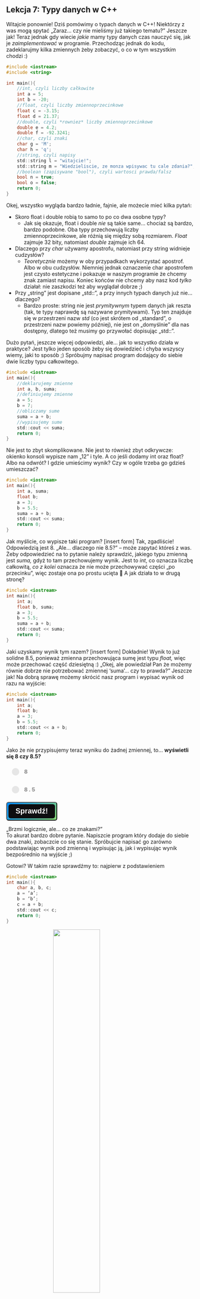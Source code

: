 <style>
.rad-label {
  display: flex;
  align-items: center;

  border-radius: 100px;
  padding: 10px 16px;
  margin: 10px 0;

  cursor: pointer;
  transition: .3s;
}

.rad-label:hover,
.rad-label:focus-within {
  background: hsla(0, 0%, 80%, .14);
}

.rad-input {
  position: absolute;
  visibility: hidden;
  width: 1px;
  height: 1px;
  opacity: 0;
  z-index: -1;
}

.rad-design {
  width: 18px;
  height: 18px;
  border-radius: 80px;

  background: linear-gradient(to right bottom, hsl(154, 97%, 62%), hsl(225, 97%, 62%));
  position: relative;
}

.rad-design::before {
  content: '';

  display: inline-block;
  width: inherit;
  height: inherit;
  border-radius: inherit;

  background: hsl(0, 0%, 90%);
  transform: scale(1.1);
  transition: .3s;
}

.rad-input:checked+.rad-design::before {
  transform: scale(0);
}

.rad-text {
  color: hsl(0, 0%, 60%);
  margin-left: 14px;
  letter-spacing: 3px;
  text-transform: uppercase;
  font-size: 14px;
  font-weight: 900;

  transition: .3s;
}

.rad-input:checked~.rad-text {
  color: hsl(0, 0%, 40%);
}

.btn {
  background-image: linear-gradient(135deg, #008aff, #86d472);
  border-radius: 6px;
  box-sizing: border-box;
  color: #ffffff;
  display: block;
  height: 50px;
  font-size: 1.4em;
  font-weight: 600;
  padding: 4px;
  position: relative;
  text-decoration: none;
  width: 7em;
  z-index: 2;
}

.btn:hover {
  color: #fff;
}

.btn .btnspan {
  align-items: center;
  background: #0e0e10;
  border-radius: 6px;
  display: flex;
  justify-content: center;
  height: 100%;
  transition: background 0.5s ease;
  width: 100%;
}

.btn:hover .btnspan {
  background: transparent;
}

.exercise {
	position: relative;
	max-width: 30em;
	
	background-color: #fff;
	padding: 1.125em 1.5em;
	font-size: 1.25em;
	border-radius: 1rem;
  box-shadow:	0 0.125rem 0.5rem rgba(0, 0, 0, .3), 0 0.0625rem 0.125rem rgba(0, 0, 0, .2);
}

.exercise::before {
	content: '';
	position: absolute;
	width: 0;
	height: 0;
	bottom: 100%;
	left: 1.5em; 
	border: .75rem solid transparent;
	border-top: none;

	border-bottom-color: #fff;
	filter: drop-shadow(0 -0.0625rem 0.0625rem rgba(0, 0, 0, .1));
}

.exerciseButton {
  border: 0;
  text-align: center;
  display: inline-block;
  padding: 14px;
  width: 150px;
  margin: 7px;
  color: #ffffff;
  background-color: #36a2eb;
  border-radius: 8px;
  font-family: "proxima-nova-soft", sans-serif;
  font-weight: 600;
  text-decoration: none;
  transition: box-shadow 200ms ease-out;
}
</style>

<h2>Lekcja 7: Typy danych w C++</h2>

Witajcie ponownie! Dziś pomówimy o typach danych w C++!
Niektórzy z was mogą spytać „Zaraz… czy nie mieliśmy już takiego tematu?”
Jeszcze jak! Teraz jednak gdy wiecie *jakie* mamy typy danych czas nauczyć się, jak je *zaimplementować* w programie.
Przechodząc jednak do kodu, zadeklarujmy kilka zmiennych żeby zobaczyć, o co w tym wszystkim chodzi :)

```c
#include <iostream>
#include <string>

int main(){
	//int, czyli liczby całkowite
	int a = 5;
	int b = -20;
	//float, czyli liczby zmiennoprzecinkowe
	float c = -3.15;
	float d = 21.37;
	//double, czyli *rowniez* liczby zmiennoprzecinkowe
	double e = 4.2;
	double f = -92.3241;
	//char, czyli znaki
	char g = 'M';
	char h = 'q';
	//string, czyli napisy
	std::string l = "witajcie!";
	std::string m = "Wiedzieliscie, ze monza wpisywac tu cale zdania?";
	//boolean (zapisywane "bool"), czyli wartosci prawda/falsz
	bool n = true;
	bool o = false;
	return 0;
}
```

Okej, wszystko wygląda bardzo ładnie, fajnie, ale możecie mieć kilka pytań:
- Skoro float i double robią to samo to po co dwa osobne typy?
	- Jak się okazuje, float i double *nie* są takie same… chociaż są bardzo, bardzo podobne. Oba typy przechowują liczby zmiennoprzecinkowe, ale różnią się między sobą rozmiarem. *Float* zajmuje 32 bity, natomiast *double* zajmuje ich 64. 
- Dlaczego przy *char* używamy apostrofu, natomiast przy string widnieje cudzysłów?
	- *Teoretycznie* możemy w oby przypadkach wykorzystać apostrof. Albo w obu cudzysłów. Niemniej jednak oznaczenie char apostrofem jest czysto estetyczne i pokazuje w naszym programie że chcemy znak zamiast napisu. Koniec końców nie chcemy aby nasz kod *tylko* działał: nie zaszkodzi też aby wyglądał dobrze ;)
- Przy „string” jest dopisane „std::”, a przy innych typach danych już nie… dlaczego?
	- Bardzo proste: string nie jest *prymitywnym* typem danych jak reszta (tak, te typy naprawdę są nazywane prymitywami). Typ ten znajduje się w przestrzeni nazw *std* (co jest skrótem od „standard”, o przestrzeni nazw powiemy później), nie jest on „domyślnie” dla nas dostępny, dlatego też musimy go przywołać dopisując „std::”.

Dużo pytań, jeszcze więcej odpowiedzi, ale… jak to wszystko działa w praktyce? Jest tylko jeden sposób żeby się dowiedzieć i chyba wszyscy wiemy, jaki to sposób ;)
Spróbujmy napisać program dodający do siebie dwie liczby typu całkowitego.

```c
#include <iostream>
int main(){
	//deklarujemy zmienne
	int a, b, suma;
	//definiujemy zmienne
	a = 5;
	b = 7;
	//obliczamy sume
	suma = a + b;
	//wypisujemy sume
	std::cout << suma;
	return 0;
}
```

Nie jest to zbyt skomplikowane. Nie jest to również zbyt odkrywcze: okienko konsoli wypisze nam „12” i tyle.
A co jeśli dodamy int oraz float? Albo na odwrót? I gdzie umieścimy wynik? Czy w ogóle trzeba go gdzieś umieszczać?

```c
#include <iostream>
int main(){
	int a, suma;
	float b;
	a = 3;
	b = 5.5;
	suma = a + b;
	std::cout << suma;
	return 0;
}
```

Jak myślicie, co wypisze taki program?
[insert form]
Tak, zgadliście! Odpowiedzią jest 8.
„Ale… dlaczego nie 8.5?” – może zapytać któreś z was.
Żeby odpowiedzieć na to pytanie należy sprawdzić, jakiego typu zmienną jest *suma,* gdyż to tam przechowujemy wynik. Jest to *int*, co oznacza liczbę całkowitą, *co z kolei* oznacza że nie może przechowywać części „po przecinku”, więc zostaje ona po prostu ucięta  
A jak działa to w drugą stronę?

```c
#include <iostream>
int main(){
	int a;
	float b, suma;
	a = 3;
	b = 5.5;
	suma = a + b;
	std::cout << suma;
	return 0;
}
```

Jaki uzyskamy wynik tym razem?
[insert form]
Dokładnie! Wynik to już solidne 8.5, ponieważ zmienna przechowująca sumę jest typu *float,* więc może przechować część dziesiętną :)
„Okej, ale powiedział Pan że możemy równie dobrze nie potrzebować zmiennej ‘suma’… czy to prawda?”
Jeszcze jak!
Na dobrą sprawę możemy skrócić nasz program i wypisać wynik od razu na wyjście:

```c
#include <iostream>
int main(){
	int a;
	float b;
	a = 3;
	b = 5.5;
	std::cout << a + b;
	return 0;
}
```

Jako że nie przypisujemy teraz wyniku do żadnej zmiennej, to… **wyświetli się 8 czy 8.5?**
<form> 
<label class="rad-label">
<input type="radio" class="rad-input" name="fav_language" value="HTML" id="op1">
<div class="rad-design"></div>
<div class="rad-text">8</div>
</label>

<label class="rad-label">
<input type="radio" class="rad-input" name="fav_language" value="HTML" id="op2">
<div class="rad-design"></div>
<div class="rad-text">8.5</div>
</label>

</form>

<button id="baton" class="btn" onclick = "
if(document.getElementById('op1').checked || document.getElementById('op2').checked){
	if(document.getElementById('op1').checked){
		document.getElementById('answer').innerHTML = 'Niestety, nie tym razem! Program wyświetli 8.5 ponieważ pod maską nastąpiła konwersja wyniku do typu *float* aby nie stracić części dziesiętnej. Gdybyśmy mieli do czynienia z dwoma liczbami typu *int* nie byłoby potrzeby takiej konwersji, ale tutaj jest ona bardzo przydatna :)';
		document.getElementById('answer').style='display:block;';
		}
	else{
		document.getElementById('answer').innerHTML = 'Dokładnie tak! :)';
		document.getElementById('answer').style='display:block;';
	}
}
"><span class="btnspan">Sprawdź!</span></button>

<p id="answer" class="exercise" style="display:none;"></p>

„Brzmi logicznie, ale… co ze znakami?”<br/>
To akurat bardzo dobre pytanie. Napiszcie program który dodaje do siebie dwa znaki, zobaczcie co się stanie. Spróbujcie napisać go zarówno podstawiając wynik pod zmienną i wypisując ją, jak i wypisując wynik bezpośrednio na wyjście ;)

Gotowi? W takim razie sprawdźmy to: najpierw z podstawieniem

```c
#include <iostream>
int main(){
	char a, b, c;
	a = ‘a’;
	b = ‘b’;
	c = a + b;
	std::cout << c;
	return 0;
}
```

<img src="https://firebasestorage.googleapis.com/v0/b/cpplearningsite01.appspot.com/o/img%2F02.png?alt=media" atl="screenshot01" style="display: block; margin: 0 auto; width: 50%;"/>

Takiej odpowiedzi nie spodziewał się chyba nikt (no, może poza mną). Wygląda to na jakiś dziwny znaczek, prawda? Coś tu musi być nie tak… Może sumę znaków trzeba wypisywać bezpośrednio na wyjście..?
Sprawdźmy!

```c
#include <iostream>
int main(){
	char a, b;
	a = ‘a’;
	b = ‘b’;
	std::cout << a + b;
	return 0;
}
```

<img src="https://firebasestorage.googleapis.com/v0/b/cpplearningsite01.appspot.com/o/img%2F03.png?alt=media" alt="screenshot02" style="display: block; margin: 0 auto; width: 50%;"/>

Mam nadzieję, że ponownie was zaskoczyłem :)<br/>
Tak, to liczba. Nie przecierajcie oczu ani ekranu monitora, to *powinna* być liczba.
Zdradzę wam nawet pewien sekret.<br/>
*Wszystko w programowaniu jest liczbą jeśli tylko zejdziemy wystarczająco nisko ;)*<br/>
Nie jest to jednak ani przypadek, ani błąd: jest to oznaczenie tzw. *kodu ASCII.*<br/>
Tablica kodów ASCII jest w każdym komputerze i dekoduje ona litery oraz inne znaki specjalne.
Praca na znakach byłaby niesamowicie ciężka zarówno dla komputerów, jak i dla ludzi pracujących z komputerami. Dlatego też każdy znak jest zakodowany jako jakaś konkretna liczba: komputer przetwarza ją i dopiero na samym końcu podmienia na litery które możemy swobodnie czytać :)
Może się to wydawać dziwne, ale wierzcie mi: takie rozwiązanie ma bardzo wiele plusów o których przekonacie się na przyszłych zajęciach :)<br/>
A póki co kończymy, wystarczająco was wymęczyłem tymi informacjami… Do zobaczenia na kolejnej lekcji, gdzie opowiemy sobie o tablicach!

